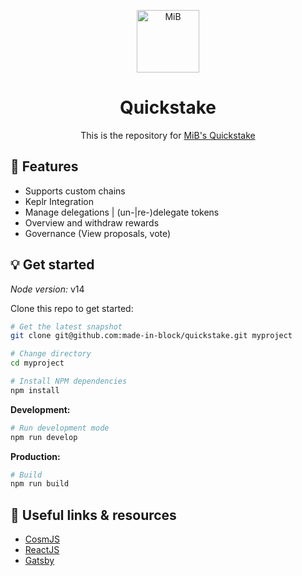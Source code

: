 <p align="center">
  <img alt="MiB" src="https://www.mib.tech/images/mib-logo-name.png" width="100" />
</p>
<h1 align="center">
  Quickstake
</h1>
<p align="center">
  This is the repository for <a href="https://quickstake.io">MiB's Quickstake</a>
</p>

## 🚀 Features
- Supports custom chains
- Keplr Integration
- Manage delegations | (un-|re-)delegate tokens
- Overview and withdraw rewards
- Governance (View proposals, vote)

## 💡 Get started

*Node version:* v14

Clone this repo to get started:
```sh
# Get the latest snapshot
git clone git@github.com:made-in-block/quickstake.git myproject

# Change directory
cd myproject

# Install NPM dependencies
npm install
```

**Development:**
```sh
# Run development mode
npm run develop
```

**Production:**
```sh
# Build
npm run build
```

## 🔗 Useful links & resources
- [CosmJS](https://github.com/cosmos/cosmjs)
- [ReactJS](https://reactjs.org/)
- [Gatsby](https://www.gatsbyjs.com/)

